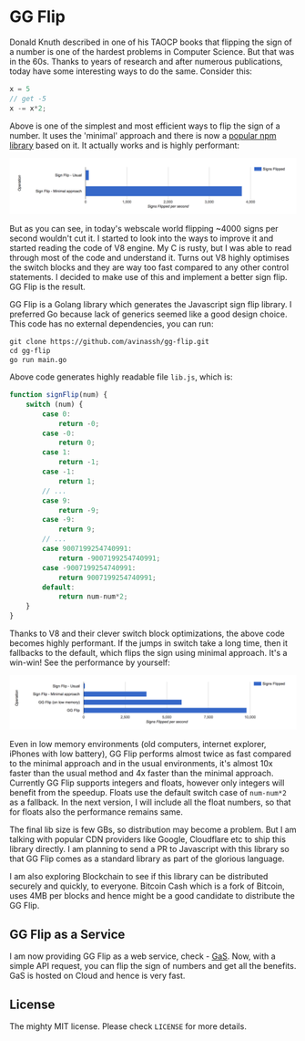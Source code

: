 # GG Flip

Donald Knuth described in one of his TAOCP books that flipping the sign of a number is one of the hardest problems in Computer Science. But that was in the 60s. Thanks to years of research and after numerous publications, today have some interesting ways to do the same. Consider this:

```javascript
x = 5
// get -5
x -= x*2;
```

Above is one of the simplest and most efficient ways to flip the sign of a number. It uses the 'minimal' approach and there is now a [popular npm library](https://github.com/avinassh/sign-flip) based on it. It actually works and is highly performant:

![performance-report](perf.png)

But as you can see, in today's webscale world flipping ~4000 signs per second wouldn't cut it. I started to look into the ways to improve it and started reading the code of V8 engine. My C is rusty, but I was able to read through most of the code and understand it. Turns out V8 highly optimises the switch blocks and they are way too fast compared to any other control statements. I decided to make use of this and implement a better sign flip. GG Flip is the result.

GG Flip is a Golang library which generates the Javascript sign flip library. I preferred Go because lack of generics seemed like a good design choice. This code has no external dependencies, you can run:

```
git clone https://github.com/avinassh/gg-flip.git
cd gg-flip
go run main.go
```

Above code generates highly readable file `lib.js`, which is:

```javascript
function signFlip(num) {
    switch (num) {
        case 0:
            return -0;
        case -0:
            return 0;
        case 1:
            return -1;
        case -1:
            return 1;
        // ...
        case 9:
            return -9;        
        case -9:
            return 9;
        // ...
        case 9007199254740991:
            return -9007199254740991;
        case -9007199254740991:
            return 9007199254740991;
        default:
            return num-num*2;
    }
}
```

Thanks to V8 and their clever switch block optimizations, the above code becomes highly performant. If the jumps in switch take a long time, then it fallbacks to the default, which flips the sign using minimal approach. It's a win-win! See the performance by yourself:

![performance-report2](perf2.png)

Even in low memory environments (old computers, internet explorer, iPhones with low battery), GG Flip performs almost twice as fast compared to the minimal approach and in the usual environments, it's almost 10x faster than the usual method and 4x faster than the minimal approach. Currently GG Flip supports integers and floats, however only integers will benefit from the speedup. Floats use the default switch case of `num-num*2` as a fallback. In the next version, I will include all the float numbers, so that for floats also the performance remains same.

The final lib size is few GBs, so distribution may become a problem. But I am talking with popular CDN providers like Google, Cloudflare etc to ship this library directly. I am planning to send a PR to Javascript with this library so that GG Flip comes as a standard library as part of the glorious language.

I am also exploring Blockchain to see if this library can be distributed securely and quickly, to everyone. Bitcoin Cash which is a fork of Bitcoin, uses 4MB per blocks and hence might be a good candidate to distribute the GG Flip.

## GG Flip as a Service

I am now providing GG Flip as a web service, check - [GaS](https://avi.im/gg-flip/). Now, with a simple API request, you can flip the sign of numbers and get all the benefits. GaS is hosted on Cloud and hence is very fast.

## License

The mighty MIT license. Please check `LICENSE` for more details.
